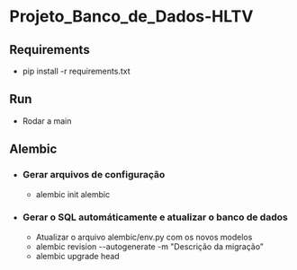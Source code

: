 # Projeto_Banco_de_Dados-HLTV

## Requirements
* pip install -r requirements.txt

## Run
* Rodar a main

## Alembic
* ### Gerar arquivos de configuração
  * alembic init alembic
* ### Gerar o SQL automáticamente e atualizar o banco de dados
  * Atualizar o arquivo alembic/env.py com os novos modelos
  * alembic revision --autogenerate -m "Descrição da migração"
  * alembic upgrade head